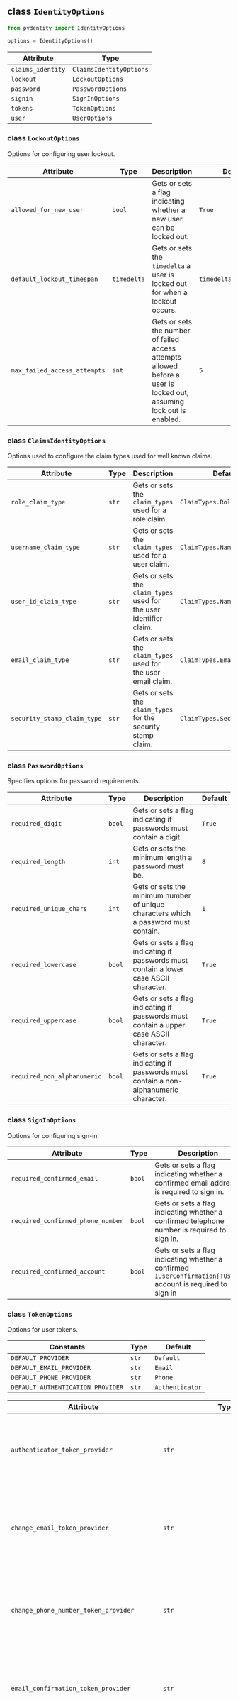 ## class `IdentityOptions`

```python
from pydentity import IdentityOptions

options = IdentityOptions()
```

| Attribute         | Type                    | 
|-------------------|-------------------------|
| `claims_identity` | `ClaimsIdentityOptions` | 
| `lockout`         | `LockoutOptions`        | 
| `password`        | `PasswordOptions`       | 
| `signin`          | `SignInOptions`         | 
| `tokens`          | `TokenOptions`          | 
| `user`            | `UserOptions`           | 

### class `LockoutOptions`

Options for configuring user lockout.

| Attribute                    | Type        | Description                                                                                                          | Default                |
|------------------------------|-------------|----------------------------------------------------------------------------------------------------------------------|------------------------|
| `allowed_for_new_user`       | `bool`      | Gets or sets a flag indicating whether a new user can be locked out.                                                 | `True`                 |
| `default_lockout_timespan`   | `timedelta` | Gets or sets the `timedelta` a user is locked out for when a lockout occurs.                                         | `timedelta(minutes=5)` |
| `max_failed_access_attempts` | `int`       | Gets or sets the number of failed access attempts allowed before a user is locked out, assuming lock out is enabled. | `5`                    |                                                                                        |             |

### class `ClaimsIdentityOptions`

Options used to configure the claim types used for well known claims.

| Attribute                   | Type  | Description                                                        | Default                     |
|-----------------------------|-------|--------------------------------------------------------------------|-----------------------------|
| `role_claim_type`           | `str` | Gets or sets the `claim_types` used for a role claim.              | `ClaimTypes.Role`           |
| `username_claim_type`       | `str` | Gets or sets the `claim_types` used for a user claim.              | `ClaimTypes.Name`           |
| `user_id_claim_type`        | `str` | Gets or sets the `claim_types` used for the user identifier claim. | `ClaimTypes.NameIdentifier` |
| `email_claim_type`          | `str` | Gets or sets the `claim_types` used for the user email claim.      | `ClaimTypes.Email`          |
| `security_stamp_claim_type` | `str` | Gets or sets the `claim_types` for the security stamp claim.       | `ClaimTypes.SecurityStamp`  |

### class `PasswordOptions`

Specifies options for password requirements.

| Attribute                   | Type   | Description                                                                            | Default |
|-----------------------------|--------|----------------------------------------------------------------------------------------|---------|
| `required_digit`            | `bool` | Gets or sets a flag indicating if passwords must contain a digit.                      | `True`  |
| `required_length`           | `int`  | Gets or sets the minimum length a password must be.                                    | `8`     |
| `required_unique_chars`     | `int`  | Gets or sets the minimum number of unique characters which a password must contain.    | `1`     |
| `required_lowercase`        | `bool` | Gets or sets a flag indicating if passwords must contain a lower case ASCII character. | `True`  |
| `required_uppercase`        | `bool` | Gets or sets a flag indicating if passwords must contain a upper case ASCII character. | `True`  |
| `required_non_alphanumeric` | `bool` | Gets or sets a flag indicating if passwords must contain a non-alphanumeric character. | `True`  |

### class `SignInOptions`

Options for configuring sign-in.

| Attribute                         | Type   | Description                                                                                                  | Default |
|-----------------------------------|--------|--------------------------------------------------------------------------------------------------------------|---------|
| `required_confirmed_email`        | `bool` | Gets or sets a flag indicating whether a confirmed email address is required to sign in.                     | `False` |
| `required_confirmed_phone_number` | `bool` | Gets or sets a flag indicating whether a confirmed telephone number is required to sign in.                  | `False` |
| `required_confirmed_account`      | `bool` | Gets or sets a flag indicating whether a confirmed `IUserConfirmation[TUser]` account is required to sign in | `True`  |

### class `TokenOptions`

Options for user tokens.

| Constants                         | Type  | Default         |
|-----------------------------------|-------|-----------------|
| `DEFAULT_PROVIDER`                | `str` | `Default`       |
| `DEFAULT_EMAIL_PROVIDER`          | `str` | `Email`         |
| `DEFAULT_PHONE_PROVIDER`          | `str` | `Phone`         |
| `DEFAULT_AUTHENTICATION_PROVIDER` | `str` | `Authenticator` |

| Attribute                                  | Type                                            | Description                                                                                        | Default                           |
|--------------------------------------------|-------------------------------------------------|----------------------------------------------------------------------------------------------------|-----------------------------------|
| `authenticator_token_provider`             | `str`                                           | Gets or sets the token provider used to validate two factor sign ins with an authenticator.        | `DEFAULT_AUTHENTICATION_PROVIDER` |
| `change_email_token_provider`              | `str`                                           | Gets or sets the token provider used to generate tokens used in email change confirmation emails.  | `DEFAULT_EMAIL_PROVIDER`          |
| `change_phone_number_token_provider`       | `str`                                           | Gets or sets the token provider used to generate tokens used when changing phone numbers.          | `DEFAULT_PHONE_PROVIDER`          |
| `email_confirmation_token_provider`        | `str`                                           | Gets or sets the token provider used to generate tokens used in account confirmation emails.       | `DEFAULT_EMAIL_PROVIDER`          |
| `phone_number_confirmation_token_provider` | `str`                                           | Gets or sets the token provider used to generate tokens used in account confirmation phone number. | `DEFAULT_PHONE_PROVIDER`          |
| `password_reset_token_provider`            | `str`                                           | Gets or sets the token provider used to generate tokens used in password reset emails.             | `DEFAULT_PROVIDER`                |
| `totp_interval`                            | `int`                                           | Gets or sets the totp interval in seconds.                                                         | `180`                             |
| `provider_map`                             | `dict[str, IUserTwoFactorTokenProvider[TUser]]` |                                                                                                    | `{}`                              |

### class `UserOptions`

Options for user validation.

| Attribute                     | Type            | Description                                                                                 | Default                                                              |
|-------------------------------|-----------------|---------------------------------------------------------------------------------------------|----------------------------------------------------------------------|
| `allowed_username_characters` | `str`           | Gets or sets the list of allowed characters in the username used to validate user names.    | `abcdefghijklmnopqrstuvwxyzABCDEFGHIJKLMNOPQRSTUVWXYZ0123456789@.-_` |
| `require_unique_email`        | `bool`          | Gets or sets a flag indicating whether the application requires unique emails for its auth. | `True`                                                               |
| `allowed_email_domains`       | `Iterable[str]` | Gets or sets a list of available domains for email.                                         | `None`                                                               |

## Validators

```python
from pydentity import UserValidator, PasswordValidator, RoleValidator, UserManager, RoleManager

user_manager = UserManager(
    ...,
    user_validators=[UserValidator()],
    password_validators=[PasswordValidator()],
)
role_manager = RoleManager(
    ...,
    role_validators=[RoleValidator()],
)
```

| Validator           | Type                        |
|---------------------|-----------------------------|
| `UserValidator`     | `IUserValidator[TUser]`     | 
| `PasswordValidator` | `IPasswordValidator[TUser]` | 
| `RoleValidator`     | `IRoleValidator[TRole]`     | 

### Custom validators

```python
from pydentity import IdentityResult, UserManager, RoleManager
from pydentity.abc import IUserValidator, IPasswordValidator, IRoleValidator
from pydentity.types import TUser, TRole


class CustomUserValidator(IUserValidator):
    async def validate(self, manager: UserManager, user: TUser) -> IdentityResult:
        ...


class CustomPasswordValidator(IPasswordValidator):
    async def validate(self, manager: UserManager, password: str) -> IdentityResult:
        ...


class CustomRoleValidator(IRoleValidator):
    async def validate(self, manager: RoleManager, role: TRole) -> IdentityResult:
        ...


user_manager = UserManager(
    ...,
    user_validators=[CustomUserValidator()],
    password_validators=[CustomPasswordValidator()],
)
role_manager = RoleManager(
    ...,
    role_validators=[CustomRoleValidator()],
)
```

## Password hashers

Password hasher uses `pwdlib`.

```python
from pydentity import Argon2PasswordHasher, UserManager

user_manager = UserManager(
    ...,
    password_hasher=Argon2PasswordHasher()
)
```

| Hasher                 | Default hasher |  
|------------------------|----------------|
| `PasswordHasher`       | None           |     
| `BcryptPasswordHasher` | BcryptHasher   | 
| `Argon2PasswordHasher` | Argon2Hasher   |

### Custom password hasher

```python
from pydentity import UserManager
from pydentity.abc import IPasswordHasher, PasswordVerificationResult
from pydentity.types import TUser


class CustomPasswordHasher(IPasswordHasher):
    def hash_password(self, user: TUser, password: str) -> str:
        ...

    def verify_hashed_password(self, user: TUser, hashed_password: str, password: str) -> PasswordVerificationResult:
        ...


user_manager = UserManager(
    ...,
    password_hasher=CustomPasswordHasher()
)
```

## Token providers

Tokens are used to verify mail, phone, and two-factor authentication.

`TotpSecurityStampBasedTokenProvider` uses `pyotp`.

| Provider                              | Type                                         |
|---------------------------------------|----------------------------------------------|
| `TotpSecurityStampBasedTokenProvider` | `IUserTwoFactorTokenProvider[TUser]`         |
| `EmailTokenProvider`                  | `TotpSecurityStampBasedTokenProvider[TUser]` |
| `PhoneNumberTokenProvider`            | `TotpSecurityStampBasedTokenProvider[TUser]` |
| `AuthenticatorTokenProvider`          | `IUserTwoFactorTokenProvider[TUser]`         |
| `DataProtectorTokenProvider`          | `IUserTwoFactorTokenProvider[TUser]`         |

```python
from pydentity import IdentityOptions, EmailTokenProvider, AuthenticatorTokenProvider, DataProtectorTokenProvider

options = IdentityOptions()
options.tokens.provider_map[options.tokens.email_confirmation_token_provider] = EmailTokenProvider()
options.tokens.provider_map[options.tokens.change_email_token_provider] = EmailTokenProvider()
options.tokens.provider_map[options.tokens.authenticator_token_provider] = AuthenticatorTokenProvider()
options.tokens.provider_map["MyTokenProvider"] = DataProtectorTokenProvider()
```

## Logging

Current pydentity has three loggers: `pydentity.user_manager`, `pydentity.role_manager` and `pydentity.signin_manager`.

```python
import logging
import sys

fmt = logging.Formatter(
    fmt="%(asctime)s - %(name)s:%(lineno)d - %(levelname)s - %(message)s",
    datefmt="%Y-%m-%d %H:%M:%S",
)
sh = logging.StreamHandler(sys.stdout)
sh.setLevel(logging.DEBUG)
sh.setFormatter(fmt)

user_manager_logger = logging.getLogger("pydentity.user_manager")
user_manager_logger.setLevel(logging.DEBUG)
user_manager_logger.addHandler(sh)

role_manager_logger = logging.getLogger("pydentity.role_manager")
role_manager_logger.setLevel(logging.DEBUG)
role_manager_logger.addHandler(sh)

sign_in_manager_logger = logging.getLogger("pydentity.signin_manager")
sign_in_manager_logger.setLevel(logging.DEBUG)
sign_in_manager_logger.addHandler(sh)
```

### Custom logger

```python
from pydentity.abc import ILogger
from pydentity import UserManager


class UserManagerLogger(ILogger):
    def warning(self, message: str) -> None:
        pass

    def debug(self, message: str) -> None:
        pass

    def error(self, message: str) -> None:
        pass

    def info(self, message: str) -> None:
        pass


user_manager = UserManager(..., logger=UserManagerLogger())
```

